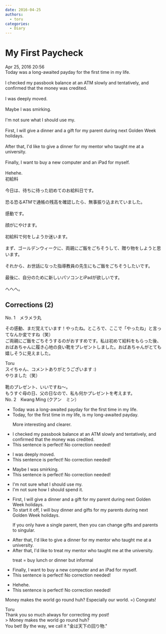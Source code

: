 ```yaml
---
date: 2016-04-25
authors:
  - toru
categories:
  - Diary
---
```


<h1 id="subject_show">My First Paycheck</h1>
<div class="date">Apr 25, 2016 20:56</div>
<div id="post"><div id="body_show_ori">
Today was a long-awaited payday for the first time in my life.<br/><br/>I checked my passbook balance at an ATM slowly and tentatively, and confirmed that the money was credited.<br/><br/>I was deeply moved.<br/><br/>Maybe I was smirking.<br/><br/>I'm not sure what I should use my.<br/><br/>First, I will give a dinner and a gift for my parent during next Golden Week holidays.<br/><br/>After that, I'd like to give a dinner for my mentor who taught me at a university.<br/><br/>Finally, I want to buy a new computer and an iPad for myself.<br/><br/>Hehehe.
</div></div>

<!-- more -->

<div id="post_ja"><div id="body_show_mo">
初給料<br/><br/>今日は、待ちに待った初めてのお給料日です。<br/><br/>恐る恐るATMで通帳の残高を確認したら、無事振り込まれていました。<br/><br/>感動です。<br/><br/>顔がにやけます。<br/><br/>初給料で何をしようか迷います。<br/><br/>まず、ゴールデンウィークに、両親にご飯をごちそうして、贈り物をしようと思います。<br/><br/>それから、お世話になった指導教員の先生にもご飯をごちそうしたいです。<br/><br/>最後に、自分のために新しいパソコンとiPadが欲しいです。<br/><br/>へへへ。
</div></div>

## Corrections (2)
<div id="block"><div class="first_name"> No. 1　<span class="just_name">メラメラ丸</span></div><div id="block2">
<p class="comment_small">
 その感動、まだ覚えています！やったね。ところで、ここで「やったね」と言ってなんか変ですね（笑）
 <br/>
 ご両親にご飯をごちそうするのがおすすめです。私は初めて給料をもらった後、おばあちゃんに履き心地の良い靴をプレゼントしました。おばあちゃんがとても嬉しそうに見えました。
</p>

</div><div class="name"><span class="just_name">Toru</span><br>
スイちゃん、コメントありがとうございます :)<br/>やりました（笑）<br/><br/>靴のプレゼント、いいですね～。<br/>もうすぐ母の日、父の日なので、私も何かプレゼントを考えます。
</div>
</div>
<div id="block"><div class="first_name"> No. 2　<span class="just_name">Kwang Ming (クアン　ミン）</span></div><div id="block2">
<ul class="correction_field">
<li class="incorrect">Today was a long-awaited payday for the first time in my life.</li>
<li class="corrected correct">
<span class="f_blue">Today, for the first time in my life, is my long-awaited payday.</span>
<p class="correction_comment">More interesting and clearer.</p>
</li>
</ul>
<ul class="correction_field">
<li class="incorrect">I checked my passbook balance at an ATM slowly and tentatively, and confirmed that the money was credited.</li>
<li class="corrected perfect">This sentence is perfect! No correction needed!</li>
</ul>
<ul class="correction_field">
<li class="incorrect">I was deeply moved.</li>
<li class="corrected perfect">This sentence is perfect! No correction needed!</li>
</ul>
<ul class="correction_field">
<li class="incorrect">Maybe I was smirking.</li>
<li class="corrected perfect">This sentence is perfect! No correction needed!</li>
</ul>
<ul class="correction_field">
<li class="incorrect">I'm not sure what I should use my.</li>
<li class="corrected correct">
<span class="f_blue">I'm not sure how I should spend it.</span>
</li>
</ul>
<ul class="correction_field">
<li class="incorrect">First, I will give a dinner and a gift for my parent during next Golden Week holidays.</li>
<li class="corrected correct">
<span class="f_blue">To start it off, I will buy dinner and gifts for my parents </span>during next Golden Week holidays.
<p class="correction_comment">If you only have a single parent, then you can change gifts and parents to singular.</p>
</li>
</ul>
<ul class="correction_field">
<li class="incorrect">After that, I'd like to give a dinner for my mentor who taught me at a university.</li>
<li class="corrected correct">
After that, I'd like to <span class="f_blue">treat my mentor </span>who taught me at <span class="f_blue">the </span>university.
<p class="correction_comment">treat = buy lunch or dinner but informal</p>
</li>
</ul>
<ul class="correction_field">
<li class="incorrect">Finally, I want to buy a new computer and an iPad for myself.</li>
<li class="corrected perfect">This sentence is perfect! No correction needed!</li>
</ul>
<ul class="correction_field">
<li class="incorrect">Hehehe.</li>
<li class="corrected perfect">This sentence is perfect! No correction needed!</li>
</ul>
<p class="comment_small">
 Money makes the world go round huh? Especially our world. =) Congrats!
</p>

</div><div class="name"><span class="just_name">Toru</span><br>
Thank you so much always for correcting my post!<br/>&gt; Money makes the world go round huh?<br/>You bet! By the way, we call it "金は天下の回り物."
</div>
</div>
